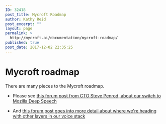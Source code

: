 ```yaml
---
ID: 32418
post_title: Mycroft Roadmap
author: Kathy Reid
post_excerpt: ""
layout: page
permalink: >
  http://mycroft.ai/documentation/mycroft-roadmap/
published: true
post_date: 2017-12-02 22:35:25
---
```

# Mycroft roadmap

There are many pieces to the Mycroft roadmap. 

* Please see [this forum post from CTO Steve Penrod, about our switch to Mozilla Deep Speech](https://community.mycroft.ai/t/why-were-moving-to-deepspeech-on-march-31-privacy-speech-to-text-balance/2729)

* And [this forum post goes into more detail about where we're heading with other layers in our voice stack](https://community.mycroft.ai/t/mycroft-technology-roadmap/1014)